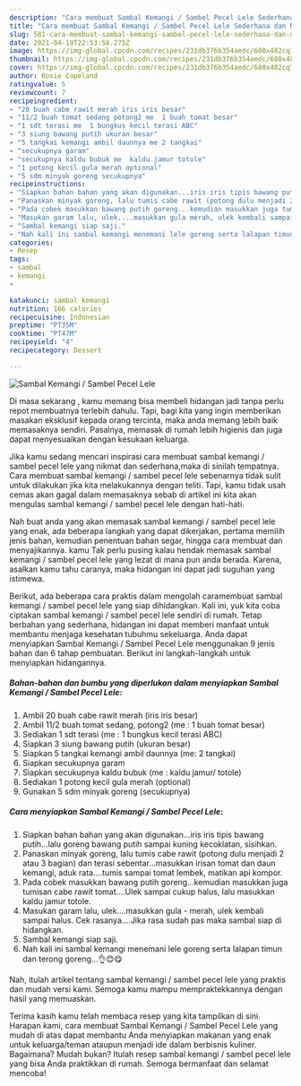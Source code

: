 ```yaml
---
description: "Cara membuat Sambal Kemangi / Sambel Pecel Lele Sederhana dan Mudah Dibuat"
title: "Cara membuat Sambal Kemangi / Sambel Pecel Lele Sederhana dan Mudah Dibuat"
slug: 581-cara-membuat-sambal-kemangi-sambel-pecel-lele-sederhana-dan-mudah-dibuat
date: 2021-04-19T22:53:58.275Z
image: https://img-global.cpcdn.com/recipes/231db376b354aedc/680x482cq70/sambal-kemangi-sambel-pecel-lele-foto-resep-utama.jpg
thumbnail: https://img-global.cpcdn.com/recipes/231db376b354aedc/680x482cq70/sambal-kemangi-sambel-pecel-lele-foto-resep-utama.jpg
cover: https://img-global.cpcdn.com/recipes/231db376b354aedc/680x482cq70/sambal-kemangi-sambel-pecel-lele-foto-resep-utama.jpg
author: Rosie Copeland
ratingvalue: 5
reviewcount: 7
recipeingredient:
- "20 buah cabe rawit merah iris iris besar"
- "11/2 buah tomat sedang potong2 me  1 buah tomat besar"
- "1 sdt terasi me  1 bungkus kecil terasi ABC"
- "3 siung bawang putih ukuran besar"
- "5 tangkai kemangi ambil daunnya me 2 tangkai"
- "secukupnya garam"
- "secukupnya kaldu bubuk me  kaldu jamur totole"
- "1 potong kecil gula merah optional"
- "5 sdm minyak goreng secukupnya"
recipeinstructions:
- "Siapkan bahan bahan yang akan digunakan...iris iris tipis bawang putih...lalu goreng bawang putih sampai kuning kecoklatan, sisihkan."
- "Panaskan minyak goreng, lalu tumis cabe rawit (potong dulu menjadi 2 atau 3 bagian) dan terasi sebentar...masukkan irisan tomat dan daun kemangi, aduk rata....tumis sampai tomat lembek, matikan api kompor."
- "Pada cobek masukkan bawang putih goreng...kemudian masukkan juga tumisan cabe rawit tomat....Ulek sampai cukup halus, lalu masukkan kaldu jamur totole."
- "Masukan garam lalu, ulek....masukkan gula merah, ulek kembali sampai halus. Cek rasanya....Jika rasa sudah pas maka sambal siap di hidangkan."
- "Sambal kemangi siap saji."
- "Nah kali ini sambal kemangi menemani lele goreng serta lalapan timun dan terong goreng...👌😊😋"
categories:
- Resep
tags:
- sambal
- kemangi
- 

katakunci: sambal kemangi  
nutrition: 166 calories
recipecuisine: Indonesian
preptime: "PT35M"
cooktime: "PT47M"
recipeyield: "4"
recipecategory: Dessert

---
```



![Sambal Kemangi / Sambel Pecel Lele](https://img-global.cpcdn.com/recipes/231db376b354aedc/680x482cq70/sambal-kemangi-sambel-pecel-lele-foto-resep-utama.jpg)

Di masa  sekarang , kamu memang bisa membeli hidangan jadi tanpa perlu repot membuatnya terlebih dahulu. Tapi, bagi kita yang ingin memberikan masakan eksklusif kepada orang tercinta, maka anda memang lebih baik memasaknya sendiri. Pasalnya, memasak di rumah lebih higienis dan juga dapat menyesuaikan dengan kesukaan keluarga.

Jika kamu sedang mencari inspirasi cara membuat sambal kemangi / sambel pecel lele yang nikmat dan sederhana,maka di sinilah tempatnya. Cara membuat sambal kemangi / sambel pecel lele  sebenarnya tidak sulit untuk dilakukan jika kita melakukannya dengan teliti. Tapi, kamu tidak usah cemas akan gagal dalam memasaknya 
sebab di artikel ini kita akan mengulas sambal kemangi / sambel pecel lele dengan hati-hati.  



Nah buat anda yang akan memasak sambal kemangi / sambel pecel lele yang enak, ada beberapa langkah yang dapat dikerjakan, pertama memilih jenis bahan, kemudian penentuan bahan segar, hingga cara membuat dan menyajikannya. kamu Tak perlu pusing kalau hendak memasak sambal kemangi / sambel pecel lele yang lezat di mana pun anda berada. Karena, asalkan kamu  tahu caranya, maka hidangan ini dapat jadi suguhan yang istimewa.

Berikut, ada beberapa cara praktis  dalam mengolah caramembuat sambal kemangi / sambel pecel lele yang siap dihidangkan. Kali ini, yuk kita coba ciptakan sambal kemangi / sambel pecel lele sendiri di rumah. Tetap berbahan yang sederhana, hidangan ini dapat memberi manfaat untuk membantu menjaga kesehatan tubuhmu sekeluarga. Anda dapat menyiapkan Sambal Kemangi / Sambel Pecel Lele menggunakan 9 jenis bahan dan 6 tahap pembuatan. Berikut ini langkah-langkah untuk menyiapkan hidangannya.

<!--inarticleads1-->

##### Bahan-bahan dan bumbu yang diperlukan dalam menyiapkan Sambal Kemangi / Sambel Pecel Lele:

1. Ambil 20 buah cabe rawit merah (iris iris besar)
1. Ambil 11/2 buah tomat sedang, potong2 (me : 1 buah tomat besar)
1. Sediakan 1 sdt terasi (me : 1 bungkus kecil terasi ABC)
1. Siapkan 3 siung bawang putih (ukuran besar)
1. Siapkan 5 tangkai kemangi ambil daunnya (me: 2 tangkai)
1. Siapkan secukupnya garam
1. Siapkan secukupnya kaldu bubuk (me : kaldu jamur/ totole)
1. Sediakan 1 potong kecil gula merah (optional)
1. Gunakan 5 sdm minyak goreng (secukupnya)




<!--inarticleads2-->

##### Cara menyiapkan Sambal Kemangi / Sambel Pecel Lele:

1. Siapkan bahan bahan yang akan digunakan...iris iris tipis bawang putih...lalu goreng bawang putih sampai kuning kecoklatan, sisihkan.
1. Panaskan minyak goreng, lalu tumis cabe rawit (potong dulu menjadi 2 atau 3 bagian) dan terasi sebentar...masukkan irisan tomat dan daun kemangi, aduk rata....tumis sampai tomat lembek, matikan api kompor.
1. Pada cobek masukkan bawang putih goreng...kemudian masukkan juga tumisan cabe rawit tomat....Ulek sampai cukup halus, lalu masukkan kaldu jamur totole.
1. Masukan garam lalu, ulek....masukkan gula - merah, ulek kembali sampai halus. Cek rasanya....Jika rasa sudah pas maka sambal siap di hidangkan.
1. Sambal kemangi siap saji.
1. Nah kali ini sambal kemangi menemani lele goreng serta lalapan timun dan terong goreng...👌😊😋




Nah, itulah artikel tentang  sambal kemangi / sambel pecel lele  yang praktis dan mudah versi kami. Semoga kamu mampu mempraktekkannya dengan hasil yang memuaskan. 

Terima kasih kamu telah membaca resep yang kita tampilkan di sini. Harapan kami, cara membuat  Sambal Kemangi / Sambel Pecel Lele yang mudah di atas dapat membantu Anda menyiapkan makanan yang enak untuk keluarga/teman ataupun menjadi ide dalam berbisnis kuliner. Bagaimana? Mudah bukan? Itulah resep sambal kemangi / sambel pecel lele yang bisa Anda praktikkan di rumah. Semoga bermanfaat dan selamat mencoba!

